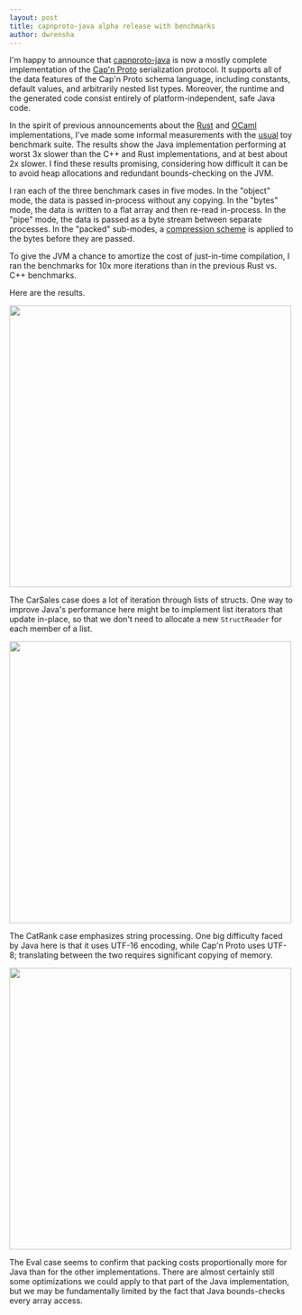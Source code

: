 ```yaml
---
layout: post
title: capnproto-java alpha release with benchmarks
author: dwrensha
---
```


I'm happy to announce that
[capnproto-java](https://github.com/dwrensha/capnproto-java) is now a
mostly complete implementation of
the [Cap'n Proto](http://capnproto.org) serialization protocol.
It supports all of the data features of the Cap'n Proto schema language,
including constants, default values, and arbitrarily nested list types.
Moreover, the runtime and the generated code consist entirely
of platform-independent, safe Java code.

In the spirit of previous announcements about the
[Rust](http://dwrensha.github.io/capnproto-rust/2014/01/15/benchmark-update.html)
and
[OCaml](http://pelzlpj.github.io/capnp-ocaml/2014/09/02/capnp-ocaml-2.0/)
implementations,
I've made some informal measurements
with the [usual](https://github.com/kentonv/capnproto/tree/master/c%2B%2B/src/benchmark)
toy benchmark suite.
The results show
the Java implementation performing
at worst
3x slower than the C++ and Rust implementations,
and at best about 2x slower.
I find these results promising,
considering how difficult it can be to avoid
heap allocations and redundant bounds-checking
on the JVM.

I ran each of the three benchmark cases
in five modes. In the "object" mode,
the data is passed in-process without any copying.
In the "bytes" mode, the data
is written to a flat array and then re-read in-process.
In the "pipe" mode, the data is passed
as a byte stream between separate processes.
In the "packed" sub-modes,
a [compression scheme](https://capnproto.org/encoding.html#packing)
is applied to the bytes before they are passed.

To give the JVM a chance to amortize
the cost of just-in-time compilation,
I ran the benchmarks for
10x more iterations than
in the previous Rust vs. C++ benchmarks.

Here are the results.

<img src="{{site.baseurl}}/assets/carsales.png"
     width="500"/>

The CarSales case does a lot of
iteration through lists of structs.
One way to improve Java's performance here
might be to implement list iterators
that update in-place, so that we don't
need to allocate a new `StructReader` for each
member of a list.

<img src="{{site.baseurl}}/assets/catrank.png"
     width="500"/>

The CatRank case emphasizes string processing.
One big difficulty faced by Java here is that
it uses UTF-16 encoding, while
Cap'n Proto uses UTF-8;
translating between the two requires
significant copying of memory.

<img src="{{site.baseurl}}/assets/eval.png"
     width="500"/>

The Eval case seems to confirm that packing
costs proportionally more for Java
than for the other implementations.
There are almost certainly still
some optimizations we could apply to that
part of the Java implementation,
but we may be fundamentally limited
by the fact that Java bounds-checks
every array access.